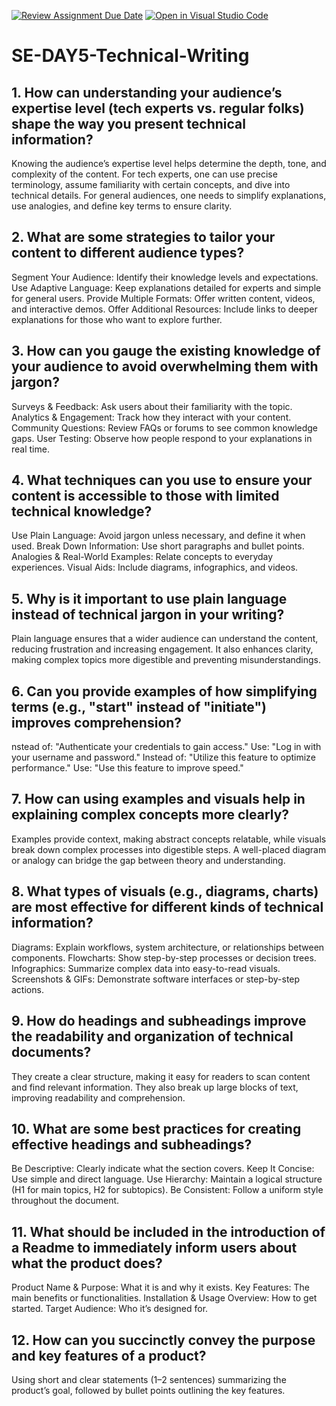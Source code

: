[![Review Assignment Due Date](https://classroom.github.com/assets/deadline-readme-button-22041afd0340ce965d47ae6ef1cefeee28c7c493a6346c4f15d667ab976d596c.svg)](https://classroom.github.com/a/zsAR-pyY)
[![Open in Visual Studio Code](https://classroom.github.com/assets/open-in-vscode-2e0aaae1b6195c2367325f4f02e2d04e9abb55f0b24a779b69b11b9e10269abc.svg)](https://classroom.github.com/online_ide?assignment_repo_id=18483278&assignment_repo_type=AssignmentRepo)
# SE-DAY5-Technical-Writing
## 1. How can understanding your audience’s expertise level (tech experts vs. regular folks) shape the way you present technical information?
Knowing the audience’s expertise level helps determine the depth, tone, and complexity of the content. For tech experts, one can use precise terminology, assume familiarity with certain concepts, and dive into technical details. For general audiences, one needs to simplify explanations, use analogies, and define key terms to ensure clarity.

## 2. What are some strategies to tailor your content to different audience types?
Segment Your Audience: Identify their knowledge levels and expectations.
Use Adaptive Language: Keep explanations detailed for experts and simple for general users.
Provide Multiple Formats: Offer written content, videos, and interactive demos.
Offer Additional Resources: Include links to deeper explanations for those who want to explore further.

## 3. How can you gauge the existing knowledge of your audience to avoid overwhelming them with jargon?
Surveys & Feedback: Ask users about their familiarity with the topic.
Analytics & Engagement: Track how they interact with your content.
Community Questions: Review FAQs or forums to see common knowledge gaps.
User Testing: Observe how people respond to your explanations in real time.

## 4. What techniques can you use to ensure your content is accessible to those with limited technical knowledge?
Use Plain Language: Avoid jargon unless necessary, and define it when used.
Break Down Information: Use short paragraphs and bullet points.
Analogies & Real-World Examples: Relate concepts to everyday experiences.
Visual Aids: Include diagrams, infographics, and videos.

## 5. Why is it important to use plain language instead of technical jargon in your writing?
Plain language ensures that a wider audience can understand the content, reducing frustration and increasing engagement. It also enhances clarity, making complex topics more digestible and preventing misunderstandings.

## 6. Can you provide examples of how simplifying terms (e.g., "start" instead of "initiate") improves comprehension?
nstead of: "Authenticate your credentials to gain access."
Use: "Log in with your username and password."
Instead of: "Utilize this feature to optimize performance."
Use: "Use this feature to improve speed."

## 7. How can using examples and visuals help in explaining complex concepts more clearly?
Examples provide context, making abstract concepts relatable, while visuals break down complex processes into digestible steps. A well-placed diagram or analogy can bridge the gap between theory and understanding.

## 8. What types of visuals (e.g., diagrams, charts) are most effective for different kinds of technical information?
Diagrams: Explain workflows, system architecture, or relationships between components.
Flowcharts: Show step-by-step processes or decision trees.
Infographics: Summarize complex data into easy-to-read visuals.
Screenshots & GIFs: Demonstrate software interfaces or step-by-step actions.

## 9. How do headings and subheadings improve the readability and organization of technical documents?
They create a clear structure, making it easy for readers to scan content and find relevant information. They also break up large blocks of text, improving readability and comprehension.

## 10. What are some best practices for creating effective headings and subheadings?
Be Descriptive: Clearly indicate what the section covers.
Keep It Concise: Use simple and direct language.
Use Hierarchy: Maintain a logical structure (H1 for main topics, H2 for subtopics).
Be Consistent: Follow a uniform style throughout the document.

## 11. What should be included in the introduction of a Readme to immediately inform users about what the product does?
Product Name & Purpose: What it is and why it exists.
Key Features: The main benefits or functionalities.
Installation & Usage Overview: How to get started.
Target Audience: Who it’s designed for.

## 12. How can you succinctly convey the purpose and key features of a product?
Using short and clear statements (1–2 sentences) summarizing the product’s goal, followed by bullet points outlining the key features. 
